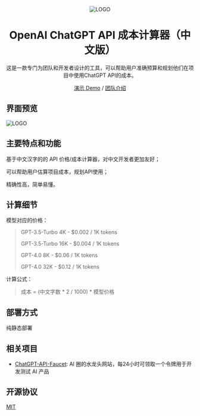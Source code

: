 <div align="center">
<img src="https://faucet.openkey.cloud/_next/image?url=%2Flogo.png&w=256&q=75" alt="LOGO"/>

<h1 align="center">OpenAI ChatGPT API 成本计算器（中文版）</h1>

这是一款专门为团队和开发者设计的工具，可以帮助用户准确预算和规划他们在项目中使用ChatGPT API的成本。

[演示 Demo](https://ccc.openkey.cloud/) / [团队介绍](https://openkey.cloud/)

</div>

## 界面预览

<img src="https://gptocean.com/assets/files/2023-10-06/1696583293-195286-2023-10-06-170659-fotor-2023100617741.png" alt="LOGO"/>

## 主要特点和功能

基于中文汉字的的 API 价格/成本计算器，对中文开发者更加友好；

可以帮助用户估算项目成本，规划API使用；

精确性高，简单易懂。

## 计算细节

模型对应的价格：

>GPT-3.5-Turbo 4K - $0.002 / 1K tokens
>
>GPT-3.5-Turbo 16K - $0.004 / 1K tokens
>
>GPT-4.0 8K - $0.06 / 1K tokens
>
>GPT-4.0 32K - $0.12 / 1K tokens

计算公式：

>成本 = (中文字数 * 2 / 1000) * 模型价格

## 部署方式

纯静态部署

## 相关项目

* [ChatGPT-API-Faucet](https://github.com/terobox/ChatGPT-API-Faucet): AI 圈的水龙头网站，每24小时可领取一个令牌用于开发测试 AI 产品

## 开源协议

[MIT](https://opensource.org/license/mit/)